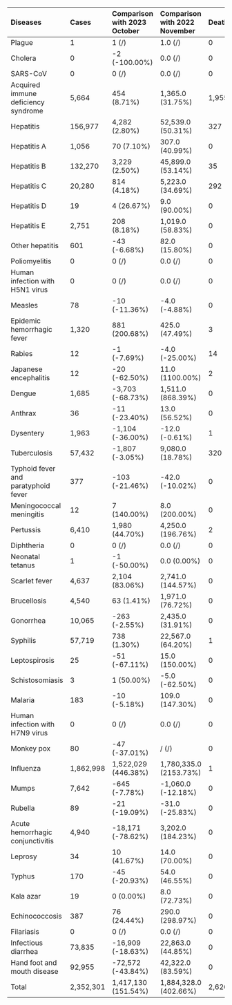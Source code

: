 | Diseases                            | Cases     | Comparison with 2023 October   | Comparison with 2022 November   | Deaths   | Comparison with 2023 October   | Comparison with 2022 November   |
|:------------------------------------|:----------|:-------------------------------|:--------------------------------|:---------|:-------------------------------|:--------------------------------|
| Plague                              | 1         | 1 (/)                          | 1.0 (/)                         | 0        | 0 (/)                          | 0.0 (/)                         |
| Cholera                             | 0         | -2 (-100.00%)                  | 0.0 (/)                         | 0        | 0 (/)                          | 0.0 (/)                         |
| SARS-CoV                            | 0         | 0 (/)                          | 0.0 (/)                         | 0        | 0 (/)                          | 0.0 (/)                         |
| Acquired immune deficiency syndrome | 5,664     | 454 (8.71%)                    | 1,365.0 (31.75%)                | 1,955    | 89 (4.77%)                     | 497.0 (34.09%)                  |
| Hepatitis                           | 156,977   | 4,282 (2.80%)                  | 52,539.0 (50.31%)               | 327      | 70 (27.24%)                    | 274.0 (516.98%)                 |
| Hepatitis A                         | 1,056     | 70 (7.10%)                     | 307.0 (40.99%)                  | 0        | 0 (/)                          | 0.0 (/)                         |
| Hepatitis B                         | 132,270   | 3,229 (2.50%)                  | 45,899.0 (53.14%)               | 35       | 3 (9.38%)                      | 3.0 (9.38%)                     |
| Hepatitis C                         | 20,280    | 814 (4.18%)                    | 5,223.0 (34.69%)                | 292      | 68 (30.36%)                    | 272.0 (1360.00%)                |
| Hepatitis D                         | 19        | 4 (26.67%)                     | 9.0 (90.00%)                    | 0        | 0 (/)                          | 0.0 (/)                         |
| Hepatitis E                         | 2,751     | 208 (8.18%)                    | 1,019.0 (58.83%)                | 0        | -1 (-100.00%)                  | -1.0 (-100.00%)                 |
| Other hepatitis                     | 601       | -43 (-6.68%)                   | 82.0 (15.80%)                   | 0        | 0 (/)                          | 0.0 (/)                         |
| Poliomyelitis                       | 0         | 0 (/)                          | 0.0 (/)                         | 0        | 0 (/)                          | 0.0 (/)                         |
| Human infection with H5N1 virus     | 0         | 0 (/)                          | 0.0 (/)                         | 0        | 0 (/)                          | 0.0 (/)                         |
| Measles                             | 78        | -10 (-11.36%)                  | -4.0 (-4.88%)                   | 0        | 0 (/)                          | 0.0 (/)                         |
| Epidemic hemorrhagic fever          | 1,320     | 881 (200.68%)                  | 425.0 (47.49%)                  | 3        | 0 (0.00%)                      | -2.0 (-40.00%)                  |
| Rabies                              | 12        | -1 (-7.69%)                    | -4.0 (-25.00%)                  | 14       | 2 (16.67%)                     | 6.0 (75.00%)                    |
| Japanese encephalitis               | 12        | -20 (-62.50%)                  | 11.0 (1100.00%)                 | 2        | 0 (0.00%)                      | 1.0 (100.00%)                   |
| Dengue                              | 1,685     | -3,703 (-68.73%)               | 1,511.0 (868.39%)               | 0        | 0 (/)                          | 0.0 (/)                         |
| Anthrax                             | 36        | -11 (-23.40%)                  | 13.0 (56.52%)                   | 0        | 0 (/)                          | 0.0 (/)                         |
| Dysentery                           | 1,963     | -1,104 (-36.00%)               | -12.0 (-0.61%)                  | 1        | 1 (/)                          | 0.0 (0.00%)                     |
| Tuberculosis                        | 57,432    | -1,807 (-3.05%)                | 9,080.0 (18.78%)                | 320      | -34 (-9.60%)                   | -13.0 (-3.90%)                  |
| Typhoid fever and paratyphoid fever | 377       | -103 (-21.46%)                 | -42.0 (-10.02%)                 | 0        | -1 (-100.00%)                  | 0.0 (/)                         |
| Meningococcal meningitis            | 12        | 7 (140.00%)                    | 8.0 (200.00%)                   | 0        | 0 (/)                          | -1.0 (-100.00%)                 |
| Pertussis                           | 6,410     | 1,980 (44.70%)                 | 4,250.0 (196.76%)               | 2        | 2 (/)                          | 2.0 (/)                         |
| Diphtheria                          | 0         | 0 (/)                          | 0.0 (/)                         | 0        | 0 (/)                          | 0.0 (/)                         |
| Neonatal tetanus                    | 1         | -1 (-50.00%)                   | 0.0 (0.00%)                     | 0        | 0 (/)                          | 0.0 (/)                         |
| Scarlet fever                       | 4,637     | 2,104 (83.06%)                 | 2,741.0 (144.57%)               | 0        | 0 (/)                          | 0.0 (/)                         |
| Brucellosis                         | 4,540     | 63 (1.41%)                     | 1,971.0 (76.72%)                | 0        | 0 (/)                          | 0.0 (/)                         |
| Gonorrhea                           | 10,065    | -263 (-2.55%)                  | 2,435.0 (31.91%)                | 0        | 0 (/)                          | 0.0 (/)                         |
| Syphilis                            | 57,719    | 738 (1.30%)                    | 22,567.0 (64.20%)               | 1        | -2 (-66.67%)                   | -2.0 (-66.67%)                  |
| Leptospirosis                       | 25        | -51 (-67.11%)                  | 15.0 (150.00%)                  | 0        | 0 (/)                          | 0.0 (/)                         |
| Schistosomiasis                     | 3         | 1 (50.00%)                     | -5.0 (-62.50%)                  | 0        | 0 (/)                          | 0.0 (/)                         |
| Malaria                             | 183       | -10 (-5.18%)                   | 109.0 (147.30%)                 | 0        | -1 (-100.00%)                  | 0.0 (/)                         |
| Human infection with H7N9 virus     | 0         | 0 (/)                          | 0.0 (/)                         | 0        | 0 (/)                          | 0.0 (/)                         |
| Monkey pox                          | 80        | -47 (-37.01%)                  | / (/)                           | 0        | 0 (/)                          | / (/)                           |
| Influenza                           | 1,862,998 | 1,522,029 (446.38%)            | 1,780,335.0 (2153.73%)          | 1        | 0 (0.00%)                      | 1.0 (/)                         |
| Mumps                               | 7,642     | -645 (-7.78%)                  | -1,060.0 (-12.18%)              | 0        | 0 (/)                          | 0.0 (/)                         |
| Rubella                             | 89        | -21 (-19.09%)                  | -31.0 (-25.83%)                 | 0        | 0 (/)                          | 0.0 (/)                         |
| Acute hemorrhagic conjunctivitis    | 4,940     | -18,171 (-78.62%)              | 3,202.0 (184.23%)               | 0        | 0 (/)                          | 0.0 (/)                         |
| Leprosy                             | 34        | 10 (41.67%)                    | 14.0 (70.00%)                   | 0        | 0 (/)                          | 0.0 (/)                         |
| Typhus                              | 170       | -45 (-20.93%)                  | 54.0 (46.55%)                   | 0        | 0 (/)                          | 0.0 (/)                         |
| Kala azar                           | 19        | 0 (0.00%)                      | 8.0 (72.73%)                    | 0        | -1 (-100.00%)                  | 0.0 (/)                         |
| Echinococcosis                      | 387       | 76 (24.44%)                    | 290.0 (298.97%)                 | 0        | 0 (/)                          | 0.0 (/)                         |
| Filariasis                          | 0         | 0 (/)                          | 0.0 (/)                         | 0        | 0 (/)                          | 0.0 (/)                         |
| Infectious diarrhea                 | 73,835    | -16,909 (-18.63%)              | 22,863.0 (44.85%)               | 0        | 0 (/)                          | 0.0 (/)                         |
| Hand foot and mouth disease         | 92,955    | -72,572 (-43.84%)              | 42,322.0 (83.59%)               | 0        | 0 (/)                          | 0.0 (/)                         |
| Total                               | 2,352,301 | 1,417,130 (151.54%)            | 1,884,328.0 (402.66%)           | 2,626    | 125 (5.00%)                    | 756.0 (40.43%)                  |